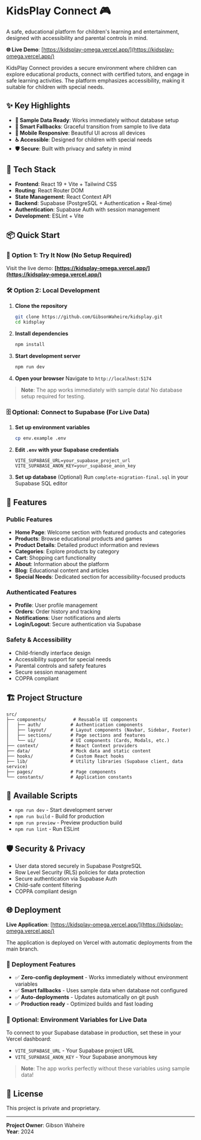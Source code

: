 # KidsPlay Connect 🎮

A safe, educational platform for children's learning and entertainment, designed with accessibility and parental controls in mind.

**🌐 Live Demo**: [https://kidsplay-omega.vercel.app/](https://kidsplay-omega.vercel.app/)

KidsPlay Connect provides a secure environment where children can explore educational products, connect with certified tutors, and engage in safe learning activities. The platform emphasizes accessibility, making it suitable for children with special needs.

## ✨ Key Highlights

- **🎯 Sample Data Ready**: Works immediately without database setup
- **🔄 Smart Fallbacks**: Graceful transition from sample to live data
- **📱 Mobile Responsive**: Beautiful UI across all devices
- **♿ Accessible**: Designed for children with special needs
- **🛡️ Secure**: Built with privacy and safety in mind

## 🚀 Tech Stack

- **Frontend**: React 19 + Vite + Tailwind CSS
- **Routing**: React Router DOM
- **State Management**: React Context API
- **Backend**: Supabase (PostgreSQL + Authentication + Real-time)
- **Authentication**: Supabase Auth with session management
- **Development**: ESLint + Vite

## 📦 Quick Start

### 🚀 Option 1: Try It Now (No Setup Required)
Visit the live demo: **[https://kidsplay-omega.vercel.app/](https://kidsplay-omega.vercel.app/)**

### 🛠️ Option 2: Local Development

1. **Clone the repository**
   ```bash
   git clone https://github.com/GibsonWaheire/kidsplay.git
   cd kidsplay
   ```

2. **Install dependencies**
   ```bash
   npm install
   ```

3. **Start development server**
   ```bash
   npm run dev
   ```

4. **Open your browser**
   Navigate to `http://localhost:5174`

> **Note**: The app works immediately with sample data! No database setup required for testing.

### 🗄️ Optional: Connect to Supabase (For Live Data)

1. **Set up environment variables**
   ```bash
   cp env.example .env
   ```
   
2. **Edit `.env` with your Supabase credentials**
   ```env
   VITE_SUPABASE_URL=your_supabase_project_url
   VITE_SUPABASE_ANON_KEY=your_supabase_anon_key
   ```

3. **Set up database** (Optional)
   Run `complete-migration-final.sql` in your Supabase SQL editor

## 🎨 Features

### Public Features
- **Home Page**: Welcome section with featured products and categories
- **Products**: Browse educational products and games
- **Product Details**: Detailed product information and reviews
- **Categories**: Explore products by category
- **Cart**: Shopping cart functionality
- **About**: Information about the platform
- **Blog**: Educational content and articles
- **Special Needs**: Dedicated section for accessibility-focused products

### Authenticated Features
- **Profile**: User profile management
- **Orders**: Order history and tracking
- **Notifications**: User notifications and alerts
- **Login/Logout**: Secure authentication via Supabase

### Safety & Accessibility
- Child-friendly interface design
- Accessibility support for special needs
- Parental controls and safety features
- Secure session management
- COPPA compliant

## 🏗️ Project Structure

```
src/
├── components/          # Reusable UI components
│   ├── auth/           # Authentication components
│   ├── layout/         # Layout components (Navbar, Sidebar, Footer)
│   ├── sections/       # Page sections and features
│   └── ui/             # UI components (Cards, Modals, etc.)
├── context/            # React Context providers
├── data/               # Mock data and static content
├── hooks/              # Custom React hooks
├── lib/                # Utility libraries (Supabase client, data service)
├── pages/              # Page components
└── constants/          # Application constants
```

## 🔧 Available Scripts

- `npm run dev` - Start development server
- `npm run build` - Build for production
- `npm run preview` - Preview production build
- `npm run lint` - Run ESLint

## 🛡️ Security & Privacy

- User data stored securely in Supabase PostgreSQL
- Row Level Security (RLS) policies for data protection
- Secure authentication via Supabase Auth
- Child-safe content filtering
- COPPA compliant design

## 🌐 Deployment

**Live Application**: [https://kidsplay-omega.vercel.app/](https://kidsplay-omega.vercel.app/)

The application is deployed on Vercel with automatic deployments from the main branch.

### 🚀 Deployment Features
- ✅ **Zero-config deployment** - Works immediately without environment variables
- ✅ **Smart fallbacks** - Uses sample data when database not configured
- ✅ **Auto-deployments** - Updates automatically on git push
- ✅ **Production ready** - Optimized builds and fast loading

### 🔧 Optional: Environment Variables for Live Data

To connect to your Supabase database in production, set these in your Vercel dashboard:
- `VITE_SUPABASE_URL` - Your Supabase project URL
- `VITE_SUPABASE_ANON_KEY` - Your Supabase anonymous key

> **Note**: The app works perfectly without these variables using sample data!

## 📄 License

This project is private and proprietary.

---

**Project Owner**: Gibson Waheire  
**Year**: 2024